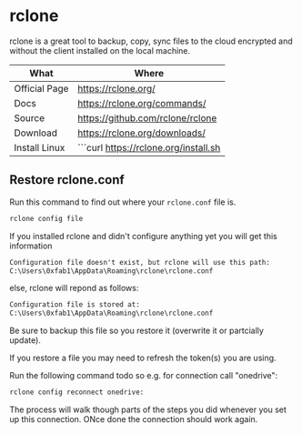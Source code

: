 # rclone

rclone is a great tool to backup, copy, sync files to the cloud encrypted and without the client installed on the local machine.

| What          | Where                                                |
|---------------|------------------------------------------------------|
| Official Page | <https://rclone.org/>                                |
| Docs          | <https://rclone.org/commands/>                       |
| Source        | <https://github.com/rclone/rclone>                   |
| Download      | <https://rclone.org/downloads/>                      |
| Install Linux | ```curl https://rclone.org/install.sh | sudo bash``` |

## Restore rclone.conf

Run this command to find out where your `rclone.conf` file is.

``` sh
rclone config file
```

If you installed rclone and didn't configure anything yet you will get this information

``` txt
Configuration file doesn't exist, but rclone will use this path:
C:\Users\0xfab1\AppData\Roaming\rclone\rclone.conf
```

else, rclone will repond as follows:

``` txt
Configuration file is stored at:
C:\Users\0xfab1\AppData\Roaming\rclone\rclone.conf
```

Be sure to backup this file so you restore it (overwrite it or partcially update).

If you restore a file you may need to refresh the token(s) you are using.

Run the following command todo so e.g. for connection call "onedrive":

``` sh
rclone config reconnect onedrive:
```

The process will walk though parts of the steps you did whenever you set up this connection. ONce done the connection should work again.
